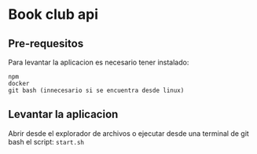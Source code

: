 # Book club api
## Pre-requesitos
Para levantar la aplicacion es necesario tener instalado:
```
npm
docker
git bash (innecesario si se encuentra desde linux)
```
## Levantar la aplicacion
Abrir desde el explorador de archivos o ejecutar desde una terminal de git bash el script: `start.sh`